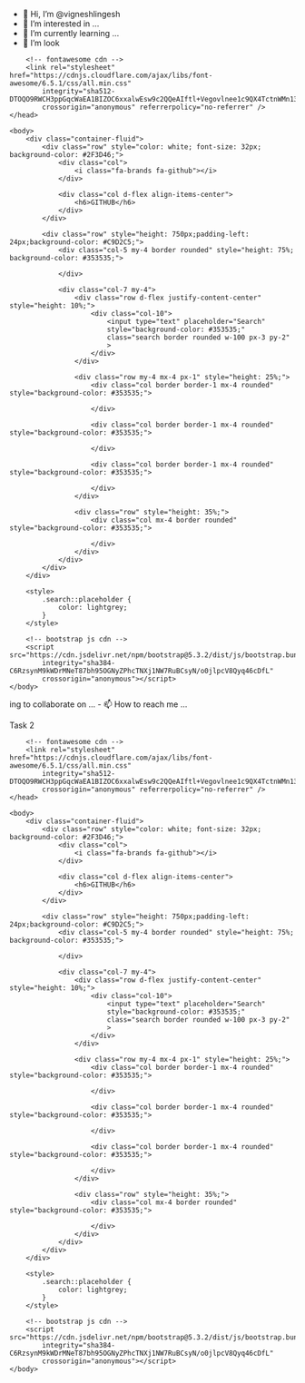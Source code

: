 - 👋 Hi, I’m @vigneshlingesh
- 👀 I’m interested in ...
- 🌱 I’m currently learning ...
- 💞️ I’m look<!doctype html>
<html lang="en">
    <head>
        <meta charset="utf-8">
        <meta name="viewport" content="width=device-width, initial-scale=1">
        <title>Bootstrap demo</title>
        <!-- bootstrap cdn -->
        <link href="https://cdn.jsdelivr.net/npm/bootstrap@5.3.2/dist/css/bootstrap.min.css" rel="stylesheet"
            integrity="sha384-T3c6CoIi6uLrA9TneNEoa7RxnatzjcDSCmG1MXxSR1GAsXEV/Dwwykc2MPK8M2HN" crossorigin="anonymous">

        <!-- fontawesome cdn -->
        <link rel="stylesheet" href="https://cdnjs.cloudflare.com/ajax/libs/font-awesome/6.5.1/css/all.min.css"
            integrity="sha512-DTOQO9RWCH3ppGqcWaEA1BIZOC6xxalwEsw9c2QQeAIftl+Vegovlnee1c9QX4TctnWMn13TZye+giMm8e2LwA=="
            crossorigin="anonymous" referrerpolicy="no-referrer" />
    </head>

    <body>
        <div class="container-fluid">
            <div class="row" style="color: white; font-size: 32px; background-color: #2F3D46;">
                <div class="col">
                    <i class="fa-brands fa-github"></i>
                </div>

                <div class="col d-flex align-items-center">
                    <h6>GITHUB</h6>
                </div>
            </div>

            <div class="row" style="height: 750px;padding-left: 24px;background-color: #C9D2C5;">
                <div class="col-5 my-4 border rounded" style="height: 75%; background-color: #353535;">

                </div>

                <div class="col-7 my-4">
                    <div class="row d-flex justify-content-center" style="height: 10%;">
                        <div class="col-10">
                            <input type="text" placeholder="Search"
                            style="background-color: #353535;"
                            class="search border rounded w-100 px-3 py-2"
                            >
                        </div>
                    </div>

                    <div class="row my-4 mx-4 px-1" style="height: 25%;">
                        <div class="col border border-1 mx-4 rounded" style="background-color: #353535;">

                        </div>

                        <div class="col border border-1 mx-4 rounded" style="background-color: #353535;">
                        
                        </div>

                        <div class="col border border-1 mx-4 rounded" style="background-color: #353535;">
                        
                        </div>
                    </div>

                    <div class="row" style="height: 35%;">
                        <div class="col mx-4 border rounded" style="background-color: #353535;">

                        </div>
                    </div>
                </div>
            </div>
        </div>

        <style>
            .search::placeholder {
                color: lightgrey;
            }
        </style>

        <!-- bootstrap js cdn -->
        <script src="https://cdn.jsdelivr.net/npm/bootstrap@5.3.2/dist/js/bootstrap.bundle.min.js"
            integrity="sha384-C6RzsynM9kWDrMNeT87bh95OGNyZPhcTNXj1NW7RuBCsyN/o0jlpcV8Qyq46cDfL"
            crossorigin="anonymous"></script>
    </body>
</html>ing to collaborate on ...
- 📫 How to reach me ...

Task 2

<!doctype html>
<html lang="en">
    <head>
        <meta charset="utf-8">
        <meta name="viewport" content="width=device-width, initial-scale=1">
        <title>Bootstrap demo</title>
        <!-- bootstrap cdn -->
        <link href="https://cdn.jsdelivr.net/npm/bootstrap@5.3.2/dist/css/bootstrap.min.css" rel="stylesheet"
            integrity="sha384-T3c6CoIi6uLrA9TneNEoa7RxnatzjcDSCmG1MXxSR1GAsXEV/Dwwykc2MPK8M2HN" crossorigin="anonymous">

        <!-- fontawesome cdn -->
        <link rel="stylesheet" href="https://cdnjs.cloudflare.com/ajax/libs/font-awesome/6.5.1/css/all.min.css"
            integrity="sha512-DTOQO9RWCH3ppGqcWaEA1BIZOC6xxalwEsw9c2QQeAIftl+Vegovlnee1c9QX4TctnWMn13TZye+giMm8e2LwA=="
            crossorigin="anonymous" referrerpolicy="no-referrer" />
    </head>

    <body>
        <div class="container-fluid">
            <div class="row" style="color: white; font-size: 32px; background-color: #2F3D46;">
                <div class="col">
                    <i class="fa-brands fa-github"></i>
                </div>

                <div class="col d-flex align-items-center">
                    <h6>GITHUB</h6>
                </div>
            </div>

            <div class="row" style="height: 750px;padding-left: 24px;background-color: #C9D2C5;">
                <div class="col-5 my-4 border rounded" style="height: 75%; background-color: #353535;">

                </div>

                <div class="col-7 my-4">
                    <div class="row d-flex justify-content-center" style="height: 10%;">
                        <div class="col-10">
                            <input type="text" placeholder="Search"
                            style="background-color: #353535;"
                            class="search border rounded w-100 px-3 py-2"
                            >
                        </div>
                    </div>

                    <div class="row my-4 mx-4 px-1" style="height: 25%;">
                        <div class="col border border-1 mx-4 rounded" style="background-color: #353535;">

                        </div>

                        <div class="col border border-1 mx-4 rounded" style="background-color: #353535;">
                        
                        </div>

                        <div class="col border border-1 mx-4 rounded" style="background-color: #353535;">
                        
                        </div>
                    </div>

                    <div class="row" style="height: 35%;">
                        <div class="col mx-4 border rounded" style="background-color: #353535;">

                        </div>
                    </div>
                </div>
            </div>
        </div>

        <style>
            .search::placeholder {
                color: lightgrey;
            }
        </style>

        <!-- bootstrap js cdn -->
        <script src="https://cdn.jsdelivr.net/npm/bootstrap@5.3.2/dist/js/bootstrap.bundle.min.js"
            integrity="sha384-C6RzsynM9kWDrMNeT87bh95OGNyZPhcTNXj1NW7RuBCsyN/o0jlpcV8Qyq46cDfL"
            crossorigin="anonymous"></script>
    </body>
</html>

<!---
vigneshlingesh/vigneshlingesh is a ✨ special ✨ repository because its `README.md` (this file) appears on your GitHub profile.
You can click the Preview link to take a look at your changes.
--->
